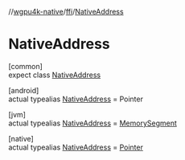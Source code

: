 //[wgpu4k-native](../../../index.md)/[ffi](../index.md)/[NativeAddress](index.md)

# NativeAddress

[common]\
expect class [NativeAddress](index.md)

[android]\
actual typealias [NativeAddress](index.md) = Pointer

[jvm]\
actual typealias [NativeAddress](index.md) = [MemorySegment](../-memory-segment/index.md)

[native]\
actual typealias [NativeAddress](index.md) = [Pointer](../-pointer/index.md)